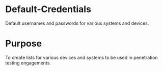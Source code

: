 # Default-Credentials
Default usernames and passwords for various systems and devices.

# Purpose
To create lists for various devices and systems to be used in penetration testing engagements. 
